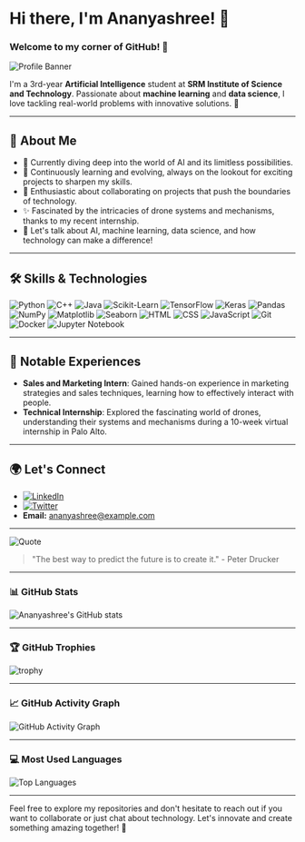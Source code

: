 # Hi there, I'm Ananyashree! 👋

### Welcome to my corner of GitHub! 🌟

![Profile Banner](https://images.unsplash.com/photo-1498050108023-c5249f4df085)

I'm a 3rd-year **Artificial Intelligence** student at **SRM Institute of Science and Technology**. Passionate about **machine learning** and **data science**, I love tackling real-world problems with innovative solutions. 🚀

---

## 🧠 About Me
- 🔭 Currently diving deep into the world of AI and its limitless possibilities.
- 🌱 Continuously learning and evolving, always on the lookout for exciting projects to sharpen my skills.
- 🤝 Enthusiastic about collaborating on projects that push the boundaries of technology.
- ✨ Fascinated by the intricacies of drone systems and mechanisms, thanks to my recent internship.
- 💬 Let's talk about AI, machine learning, data science, and how technology can make a difference!

---

## 🛠️ Skills & Technologies
![Python](https://img.shields.io/badge/Python-3776AB?style=for-the-badge&logo=python&logoColor=white)
![C++](https://img.shields.io/badge/C++-00599C?style=for-the-badge&logo=cplusplus&logoColor=white)
![Java](https://img.shields.io/badge/Java-007396?style=for-the-badge&logo=java&logoColor=white)
![Scikit-Learn](https://img.shields.io/badge/Scikit--Learn-F7931E?style=for-the-badge&logo=scikitlearn&logoColor=white)
![TensorFlow](https://img.shields.io/badge/TensorFlow-FF6F00?style=for-the-badge&logo=tensorflow&logoColor=white)
![Keras](https://img.shields.io/badge/Keras-D00000?style=for-the-badge&logo=keras&logoColor=white)
![Pandas](https://img.shields.io/badge/Pandas-150458?style=for-the-badge&logo=pandas&logoColor=white)
![NumPy](https://img.shields.io/badge/NumPy-013243?style=for-the-badge&logo=numpy&logoColor=white)
![Matplotlib](https://img.shields.io/badge/Matplotlib-11557C?style=for-the-badge&logo=matplotlib&logoColor=white)
![Seaborn](https://img.shields.io/badge/Seaborn-117CAE?style=for-the-badge&logo=seaborn&logoColor=white)
![HTML](https://img.shields.io/badge/HTML-E34F26?style=for-the-badge&logo=html5&logoColor=white)
![CSS](https://img.shields.io/badge/CSS-1572B6?style=for-the-badge&logo=css3&logoColor=white)
![JavaScript](https://img.shields.io/badge/JavaScript-F7DF1E?style=for-the-badge&logo=javascript&logoColor=white)
![Git](https://img.shields.io/badge/Git-F05032?style=for-the-badge&logo=git&logoColor=white)
![Docker](https://img.shields.io/badge/Docker-2496ED?style=for-the-badge&logo=docker&logoColor=white)
![Jupyter Notebook](https://img.shields.io/badge/Jupyter-FA0F00?style=for-the-badge&logo=jupyter&logoColor=white)

---

## 🌟 Notable Experiences
- **Sales and Marketing Intern**: Gained hands-on experience in marketing strategies and sales techniques, learning how to effectively interact with people.
- **Technical Internship**: Explored the fascinating world of drones, understanding their systems and mechanisms during a 10-week virtual internship in Palo Alto.

---

## 🌍 Let's Connect
- [![LinkedIn](https://img.shields.io/badge/LinkedIn-0077B5?style=for-the-badge&logo=linkedin&logoColor=white)](https://www.linkedin.com/in/ananyashree)
- [![Twitter](https://img.shields.io/badge/Twitter-1DA1F2?style=for-the-badge&logo=twitter&logoColor=white)](https://twitter.com/Ananya_AI)
- **Email:** ananyashree@example.com

---

![Quote](https://images.unsplash.com/photo-1557683316-973673baf926)

> "The best way to predict the future is to create it." - Peter Drucker

---

### 📊 GitHub Stats
![Ananyashree's GitHub stats](https://github-readme-stats.vercel.app/api?username=ananyashree&show_icons=true&theme=radical)

---

### 🏆 GitHub Trophies
![trophy](https://github-profile-trophy.vercel.app/?username=ananyashree&theme=radical)

---

### 📈 GitHub Activity Graph
![GitHub Activity Graph](https://activity-graph.herokuapp.com/graph?username=ananyashree&theme=rogue)

---

### 💻 Most Used Languages
![Top Languages](https://github-readme-stats.vercel.app/api/top-langs/?username=ananyashree&layout=compact&theme=radical)

---

Feel free to explore my repositories and don't hesitate to reach out if you want to collaborate or just chat about technology. Let's innovate and create something amazing together! 🌟
